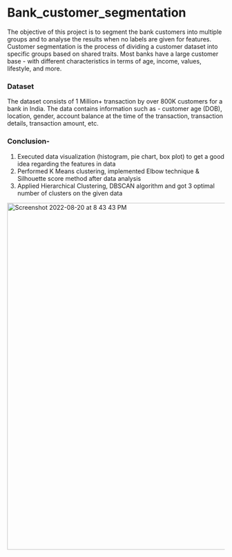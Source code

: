 # Bank_customer_segmentation
The objective of this project is to segment the bank customers into multiple groups and to analyse the results when no labels are given for features.
Customer segmentation is the process of dividing a customer dataset into specific groups based on shared traits. Most banks have a large customer base - with different characteristics in terms of age, income, values, lifestyle, and more. 
### Dataset
The dataset consists of 1 Million+ transaction by over 800K customers for a bank in India. The data contains information such as - customer age (DOB), location, gender, account balance at the time of the transaction, transaction details, transaction amount, etc.

### Conclusion-

1. Executed data visualization (histogram, pie chart, box plot) to get a good idea regarding the features in data 
2. Performed K Means clustering, implemented Elbow technique & Silhouette score method after data analysis
3. Applied Hierarchical Clustering, DBSCAN algorithm and got 3 optimal number of clusters on the given data

<img width="804" alt="Screenshot 2022-08-20 at 8 43 43 PM" src="https://user-images.githubusercontent.com/97120462/185753724-410078db-a1d8-47d8-bd13-6f67ed8d1d23.png">

